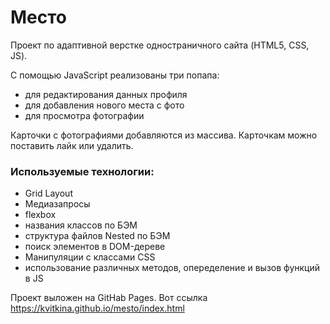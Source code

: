 # Место
Проект по адаптивной верстке одностраничного сайта (HTML5, CSS, JS).

С помощью JavaScript реализованы три попапа:
 - для редактирования данных профиля
 - для добавления нового места с фото
 - для просмотра фотографии

Карточки с фотографиями добавляются из массива. Карточкам можно поставить лайк или удалить.

### Используемые технологии:
* Grid Layout
* Медиазапросы
* flexbox
* названия классов по БЭМ
* структура файлов Nested по БЭМ
* поиск элементов в DOM-дереве
* Манипуляции с классами CSS
* использование различных методов, опеределение и вызов функций в JS

Проект выложен на GitHab Pages. Вот ссылка https://kvitkina.github.io/mesto/index.html
